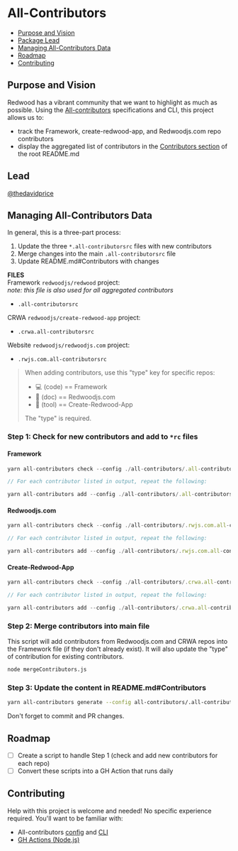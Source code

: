 # All-Contributors
<!-- toc -->
- [Purpose and Vision](#Purpose-and-Vision)
- [Package Lead](#Package-Lead)
- [Managing All-Contributors Data](#step-2-merge-contributors-into-main-file)
- [Roadmap](#Roadmap)
- [Contributing](#Contributing)

## Purpose and Vision
Redwood has a vibrant community that we want to highlight as much as possible. Using the [All-contributors](https://allcontributors.org/) specifications and CLI, this project allows us to:
- track the Framework, create-redwood-app, and Redwoodjs.com repo contributors
- display the aggregated list of contributors in the [Contributors section](https://github.com/redwoodjs/redwood/blob/main/README.md#contributors) of the root README.md

## Lead
[@thedavidprice](https://github.com/thedavidprice)

## Managing All-Contributors Data
In general, this is a three-part process:
1. Update the three `*.all-contributorsrc` files with new contributors
2. Merge changes into the main `.all-contributorsrc` file
3. Update README.md#Contributors with changes

**FILES**  
Framework `redwoodjs/redwood` project:  
_note: this file is also used for all aggregated contributors_  
- `.all-contributorsrc`

CRWA `redwoodjs/create-redwood-app` project:
- `.crwa.all-contributorsrc`

Website `redwoodjs/redwoodjs.com` project:
- `.rwjs.com.all-contributorsrc`

>When adding contributors, use this "type" key for specific repos:
>- 💻 (code) == Framework
>- 📖 (doc) == Redwoodjs.com
>- 🔧 (tool) == Create-Redwood-App
>
>The "type" is required.

### Step 1: Check for new contributors and add to `*rc` files

#### Framework
```js
yarn all-contributors check --config ./all-contributors/.all-contributorsrc

// For each contributor listed in output, repeat the following:

yarn all-contributors add --config ./all-contributors/.all-contributorsrc <contributor> code
```

#### Redwoodjs.com
```js
yarn all-contributors check --config ./all-contributors/.rwjs.com.all-contributorsrc

// For each contributor listed in output, repeat the following:

yarn all-contributors add --config ./all-contributors/.rwjs.com.all-contributorsrc <contributor> doc
```

#### Create-Redwood-App
```js
yarn all-contributors check --config ./all-contributors/.crwa.all-contributorsrc

// For each contributor listed in output, repeat the following:

yarn all-contributors add --config ./all-contributors/.crwa.all-contributorsrc <contributor> tool
```

### Step 2: Merge contributors into main file
This script will add contributors from Redwoodjs.com and CRWA repos into the Framework file (if they don't already exist). It will also update the "type" of contribution for existing contributors.

```bash
node mergeContributors.js
```

### Step 3: Update the content in README.md#Contributors
```bash
yarn all-contributors generate --config all-contributors/.all-contributorsrc
```

Don't forget to commit and PR changes.

## Roadmap
- [ ] Create a script to handle Step 1 (check and add new contributors for each repo)
- [ ] Convert these scripts into a GH Action that runs daily

## Contributing
Help with this project is welcome and needed! No specific experience required. You'll want to be familiar with:
- All-contributors [config](https://allcontributors.org/docs/en/cli/configuration) and [CLI](https://allcontributors.org/docs/en/cli/usage)
- [GH Actions (Node.js)](https://docs.github.com/en/actions/language-and-framework-guides/using-nodejs-with-github-actions)
